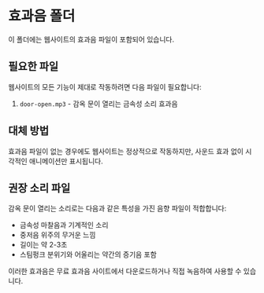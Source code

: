 # 효과음 폴더

이 폴더에는 웹사이트의 효과음 파일이 포함되어 있습니다.

## 필요한 파일

웹사이트의 모든 기능이 제대로 작동하려면 다음 파일이 필요합니다:

1. `door-open.mp3` - 감옥 문이 열리는 금속성 소리 효과음

## 대체 방법

효과음 파일이 없는 경우에도 웹사이트는 정상적으로 작동하지만, 사운드 효과 없이 시각적인 애니메이션만 표시됩니다.

## 권장 소리 파일

감옥 문이 열리는 소리로는 다음과 같은 특성을 가진 음향 파일이 적합합니다:
- 금속성 마찰음과 기계적인 소리
- 중저음 위주의 무거운 느낌
- 길이는 약 2-3초
- 스팀펑크 분위기와 어울리는 약간의 증기음 포함

이러한 효과음은 무료 효과음 사이트에서 다운로드하거나 직접 녹음하여 사용할 수 있습니다. 
